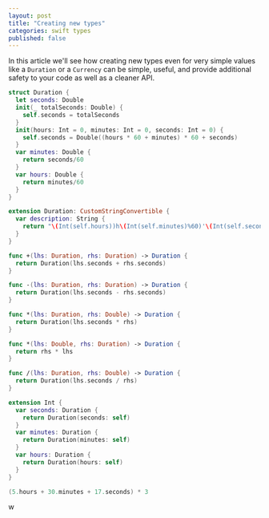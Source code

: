 ```yaml
---
layout: post
title: "Creating new types"
categories: swift types
published: false
---
```


In this article we'll see how creating new types even for very simple values like a `Duration` or a `Currency` can be simple, useful, and provide additional safety to your code as well as a cleaner API.


```swift
struct Duration {
  let seconds: Double
  init(_ totalSeconds: Double) {
    self.seconds = totalSeconds
  }
  init(hours: Int = 0, minutes: Int = 0, seconds: Int = 0) {
    self.seconds = Double((hours * 60 + minutes) * 60 + seconds)
  }
  var minutes: Double {
    return seconds/60
  }
  var hours: Double {
    return minutes/60
  }
}

extension Duration: CustomStringConvertible {
  var description: String {
    return "\(Int(self.hours))h\(Int(self.minutes)%60)'\(Int(self.seconds)%60)\""
  }
}

func +(lhs: Duration, rhs: Duration) -> Duration {
  return Duration(lhs.seconds + rhs.seconds)
}

func -(lhs: Duration, rhs: Duration) -> Duration {
  return Duration(lhs.seconds - rhs.seconds)
}

func *(lhs: Duration, rhs: Double) -> Duration {
  return Duration(lhs.seconds * rhs)
}

func *(lhs: Double, rhs: Duration) -> Duration {
  return rhs * lhs
}

func /(lhs: Duration, rhs: Double) -> Duration {
  return Duration(lhs.seconds / rhs)
}

extension Int {
  var seconds: Duration {
    return Duration(seconds: self)
  }
  var minutes: Duration {
    return Duration(minutes: self)
  }
  var hours: Duration {
    return Duration(hours: self)
  }
}

(5.hours + 30.minutes + 17.seconds) * 3
```
w
